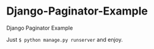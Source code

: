 Django-Paginator-Example
========================

Django Paginator Example


Just `$ python manage.py runserver` and enjoy.
